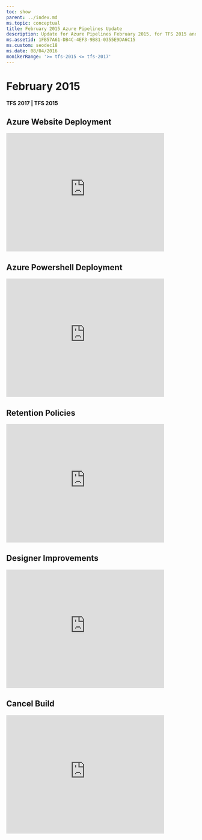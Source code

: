 ```yaml
---
toc: show
parent: ../index.md
ms.topic: conceptual
title: February 2015 Azure Pipelines Update
description: Update for Azure Pipelines February 2015, for TFS 2015 and TFS 2017
ms.assetid: 1FB57A61-DB4C-4EF3-9B81-0355E9DA6C15
ms.custom: seodec18
ms.date: 08/04/2016
monikerRange: '>= tfs-2015 <= tfs-2017'
---
```


# February 2015

**TFS 2017 | TFS 2015**

## Azure Website Deployment

<iframe width="420" height="315" src="https://www.youtube.com/embed/aLprCE3uRHs" frameborder="0" allowfullscreen="true"></iframe>

## Azure Powershell Deployment

<iframe width="420" height="315" src="https://www.youtube.com/embed/uRI94SJ_XoE" frameborder="0" allowfullscreen="true"></iframe>

## Retention Policies

<iframe width="420" height="315" src="https://www.youtube.com/embed/XNB-0KJqaSw" frameborder="0" allowfullscreen="true"></iframe>

## Designer Improvements

<iframe width="420" height="315" src="https://www.youtube.com/embed/tT7IcT6YgRs" frameborder="0" allowfullscreen="true"></iframe>

## Cancel Build

<iframe width="420" height="315" src="https://www.youtube.com/embed/c8NtztXWG6U" frameborder="0" allowfullscreen="true"></iframe>
